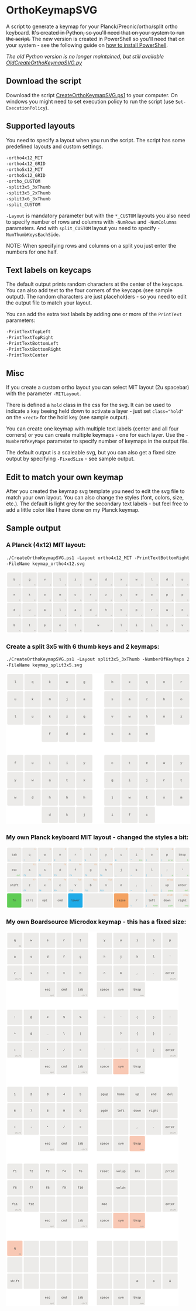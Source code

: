 # OrthoKeymapSVG

A script to generate a keymap for your Planck/Preonic/ortho/split ortho keyboard.
~~It's created in Python, so you'll need that on your system to run the script.~~
The new version is created in PowerShell so you'll need that on your system - see the following guide on [how to install PowerShell](https://docs.microsoft.com/en-us/powershell/scripting/install/installing-powershell?view=powershell-7.2).

_The old Python version is no longer maintained, but still available [OldCreateOrthoKeymapSVG.py](OldCreateOrthoKeymapSVG.py)_

## Download the script

Download the script [CreateOrthoKeymapSVG.ps1](CreateOrthoKeymapSVG.ps1) to your computer. On windows you might need to set execution policy to run the script (use `Set-ExecutionPolicy`).

## Supported layouts

You need to specify a layout when you run the script. The script has some predefined layouts and custom settings.

    -ortho4x12_MIT
    -ortho4x12_GRID
    -ortho5x12_MIT
    -ortho5x12_GRID
    -ortho_CUSTOM
    -split3x5_3xThumb
    -split3x5_2xThumb
    -split3x6_3xThumb
    -split_CUSTOM

`-Layout` is mandatory parameter but with the `*_CUSTOM` layouts you also need to specify number of rows and columns with `-NumRows` and `-NumColumns` parameters. And with `split_CUSTOM` layout you need to specify `-NumThumbKeysEachSide`.

NOTE: When specifying rows and columns on a split you just enter the numbers for one half.

## Text labels on keycaps

The default output prints random characters at the center of the keycaps. You can also add text to the four corners of the keycaps (see sample output). The random characters are just placeholders - so you need to edit the output file to match your layout.

You can add the extra text labels by adding one or more of the `PrintText` parameters:

    -PrintTextTopLeft
    -PrintTextTopRight
    -PrintTextBottomLeft
    -PrintTextBottomRight
    -PrintTextCenter

## Misc

If you create a custom ortho layout you can select MIT layout (2u spacebar) with the parameter `-MITLayout`.

There is defined a `hold` class in the css for the svg. It can be used to indicate a key beeing held down to activate a layer - just set `class="hold"` on the `<rect>` for the hold key (see sample output).

You can create one keymap with multiple text labels (center and all four corners) or you can create multiple keymaps - one for each layer. Use the `-NumberOfKeyMaps` parameter to specify number of keymaps in the output file.

The default output is a scaleable svg, but you can also get a fixed size output by specifying `-FixedSize` - see sample output.

## Edit to match your own keymap

After you created the keymap svg template you need to edit the svg file to match your own layout. You can also change the styles (font, colors, size, etc.). The default is light grey for the secondary text labels - but feel free to add a little color like I have done on my Planck keymap.

## Sample output

### A Planck (4x12) MIT layout:

    ./CreateOrthoKeymapSVG.ps1 -Layout ortho4x12_MIT -PrintTextBottomRight -FileName keymap_ortho4x12.svg

![keymap_ortho4x12.svg](keymap_ortho4x12.svg)

### Create a split 3x5 with 6 thumb keys and 2 keymaps:

    ./CreateOrthoKeymapSVG.ps1 -Layout split3x5_3xThumb -NumberOfKeyMaps 2 -FileName keymap_split3x5.svg

![keymap_split3x5.svg](keymap_split3x5.svg)

### My own Planck keyboard MIT layout - changed the styles a bit:

![keymap_planck.svg](keymap_planck.svg)

### My own Boardsource Microdox keymap - this has a fixed size:

![keymap_microdox.svg](keymap_microdox.svg)
